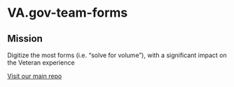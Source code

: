 # VA.gov-team-forms

## Mission
Digitize the most forms (i.e. “solve for volume”), with a significant impact on the Veteran experience

[Visit our main repo](https://github.com/department-of-veterans-affairs/VA.gov-team-forms)
